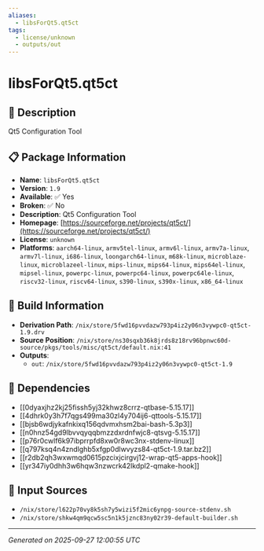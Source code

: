 ```yaml
---
aliases:
  - libsForQt5.qt5ct
tags:
  - license/unknown
  - outputs/out
---
```


# libsForQt5.qt5ct

## 📝 Description

Qt5 Configuration Tool

## 📋 Package Information

- **Name**: `libsForQt5.qt5ct`
- **Version**: `1.9`
- **Available**: ✅ Yes
- **Broken**: ✅ No
- **Description**: Qt5 Configuration Tool
- **Homepage**: [https://sourceforge.net/projects/qt5ct/](https://sourceforge.net/projects/qt5ct/)
- **License**: `unknown`
- **Platforms**: `aarch64-linux`, `armv5tel-linux`, `armv6l-linux`, `armv7a-linux`, `armv7l-linux`, `i686-linux`, `loongarch64-linux`, `m68k-linux`, `microblaze-linux`, `microblazeel-linux`, `mips-linux`, `mips64-linux`, `mips64el-linux`, `mipsel-linux`, `powerpc-linux`, `powerpc64-linux`, `powerpc64le-linux`, `riscv32-linux`, `riscv64-linux`, `s390-linux`, `s390x-linux`, `x86_64-linux`

## 🔧 Build Information

- **Derivation Path**: `/nix/store/5fwd16pvvdazw793p4iz2y06n3vywpc0-qt5ct-1.9.drv`
- **Source Position**: `/nix/store/ns30sqxb36k8jrds8z18rv96bpnwc60d-source/pkgs/tools/misc/qt5ct/default.nix:41`
- **Outputs**:
  - `out`:  `/nix/store/5fwd16pvvdazw793p4iz2y06n3vywpc0-qt5ct-1.9`

## 🔗 Dependencies

- [[0dyaxjhz2kj25fissh5yj32khwz8crrz-qtbase-5.15.17]]
- [[4dhrk0y3h7f7qgs499ma30zl4y704ij6-qttools-5.15.17]]
- [[bjsb6wdjykafnkixq156qdvmxhsm2bai-bash-5.3p3]]
- [[n0hnz54gd9lbvvqyqqbmzzdxrdnfwjc8-qtsvg-5.15.17]]
- [[p76r0cwlf6k97ibprrpfd8xw0r8wc3nx-stdenv-linux]]
- [[q797ksq4n4zndlghb5xfgp0dlwvyzs84-qt5ct-1.9.tar.bz2]]
- [[r2db2qh3wxwmqd0615pzcixjcirgvj12-wrap-qt5-apps-hook]]
- [[yr347iy0dhh3w6hqw3nzwcrk42lkdpl2-qmake-hook]]

## 📁 Input Sources

- `/nix/store/l622p70vy8k5sh7y5wizi5f2mic6ynpg-source-stdenv.sh`
- `/nix/store/shkw4qm9qcw5sc5n1k5jznc83ny02r39-default-builder.sh`

---
*Generated on 2025-09-27 12:00:55 UTC*
